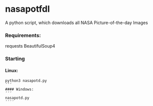 # nasapotfdl
A python script, which downloads all NASA Picture-of-the-day Images

### Requirements:
requests
BeautifulSoup4

### Starting
#### Linux:
```
python3 nasapotd.py
´´´
#### Windows:
´´´
nasapotd.py
´´´´
